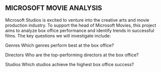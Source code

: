 ## MICROSOFT MOVIE ANALYSIS



Microsoft Studios is excited to venture into the creative arts and movie production industry. To support the head of Microsoft Movies, this project aims to analyze box office performance and identify trends in successful films. The key questions we will investigate include:

Genres
Which genres perform best at the box office?

Directors
Who are the top-performing directors at the box office?


Studios
Which studios achieve the highest box office success?
